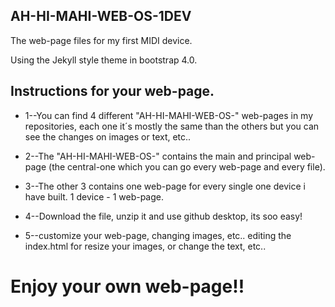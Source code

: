 ## AH-HI-MAHI-WEB-OS-1DEV

The web-page files for my first MIDI device.

Using the Jekyll style theme in bootstrap 4.0. 

## Instructions for your web-page. 
- 1--You can find 4 different "AH-HI-MAHI-WEB-OS-" web-pages in my repositories, each one it´s mostly the same than the others but you can see the changes on images or text, etc.. 


- 2--The "AH-HI-MAHI-WEB-OS-" contains the main and principal web-page (the central-one which you can go every web-page and every file). 


- 3--The other 3 contains one web-page for every single one device i have built. 1 device - 1 web-page.


- 4--Download the file, unzip it and use github desktop, its soo easy!


- 5--customize your web-page, changing images, etc.. editing the index.html for resize your images, or change the text, etc.. 

# Enjoy your own web-page!!

